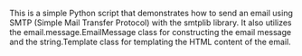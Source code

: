 This is a simple Python script that demonstrates how to send an email using SMTP (Simple Mail Transfer Protocol) with the smtplib library. It also utilizes the email.message.EmailMessage class for constructing the email message and the string.Template class for templating the HTML content of the email.
